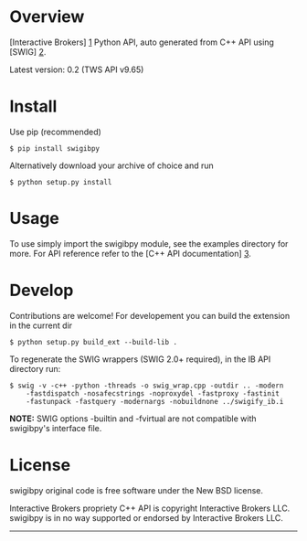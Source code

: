 Overview
========

[Interactive Brokers] [1] Python API, auto generated from C++ API using 
[SWIG] [2].

Latest version: 0.2 (TWS API v9.65)

Install
=======

Use pip (recommended)

    $ pip install swigibpy
    
Alternatively download your archive of choice and run 

    $ python setup.py install
    
Usage
=====

To use simply import the swigibpy module, see the examples directory for more.
For API reference refer to the [C++ API documentation] [3]. 

Develop
=======
    
Contributions are welcome! For developement you can build the extension in the 
current dir 

    $ python setup.py build_ext --build-lib .
 	
To regenerate the SWIG wrappers (SWIG 2.0+ required), in the IB API 
directory run:

    $ swig -v -c++ -python -threads -o swig_wrap.cpp -outdir .. -modern 
        -fastdispatch -nosafecstrings -noproxydel -fastproxy -fastinit 
        -fastunpack -fastquery -modernargs -nobuildnone ../swigify_ib.i
        
__NOTE:__ SWIG options -builtin and -fvirtual are not compatible with swigibpy's
interface file.

License
=======

swigibpy original code is free software under the New BSD license.

Interactive Brokers propriety C++ API is copyright Interactive Brokers LLC. 
swigibpy is in no way supported or endorsed by Interactive Brokers LLC.

- - -

[1]: http://www.interactivebrokers.co.uk/   "Interactive Brokers"
[2]: http://www.swig.org/                   "SWIG"
[3]: http://www.interactivebrokers.com/en/p.php?f=programInterface  "C++ API" 